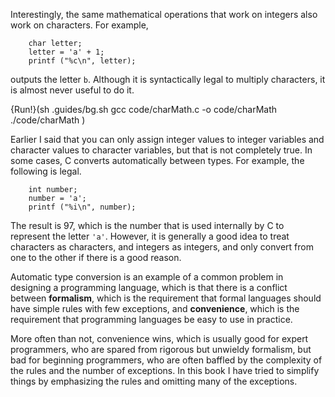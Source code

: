 Interestingly, the same mathematical operations that work on integers also work on characters.  For example,

```code
    char letter;
    letter = 'a' + 1;
    printf ("%c\n", letter);
```

outputs the letter `b`.  Although it is syntactically legal to multiply characters, it is almost never useful to do it.

{Run!}(sh .guides/bg.sh gcc code/charMath.c -o code/charMath ./code/charMath )

Earlier I said that you can only assign integer values to integer variables and character values to character variables, but that is not completely true.  In some cases, C converts automatically between types.  For example, the following is legal.

```code
    int number;
    number = 'a';
    printf ("%i\n", number);
```
The result is 97, which is the number that is used internally by C to represent the letter `'a'`.  However, it is generally a good idea to treat characters as characters, and integers as integers, and only convert from one to the other if there is a good reason.

Automatic type conversion is an example of a common problem in designing a programming language, which is that there is a conflict between **formalism**, which is the requirement that formal languages should have simple rules with few exceptions, and **convenience**, which is the requirement that programming languages be easy to use in practice.

More often than not, convenience wins, which is usually good for expert programmers, who are spared from rigorous but unwieldy formalism, but bad for beginning programmers, who are often baffled by the complexity of the rules and the number of exceptions.  In this book I have tried to simplify things by emphasizing the rules and omitting many of the exceptions.